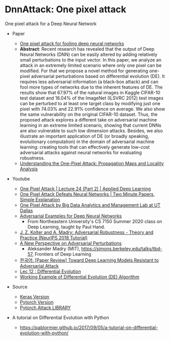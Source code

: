 # DnnAttack: One pixel attack
One pixel attack for a Deep Neural Network

* Paper
   * [One pixel attack for fooling deep neural networks](https://arxiv.org/abs/1710.08864)
   * **Abstract**: Recent research has revealed that the output of Deep Neural Networks (DNN) can be easily altered by adding relatively small perturbations to the input vector. In this paper, we analyze an attack in an extremely limited scenario where only one pixel can be modified. For that we propose a novel method for generating one-pixel adversarial perturbations based on differential evolution (DE). It requires less adversarial information (a black-box attack) and can fool more types of networks due to the inherent features of DE. The results show that 67.97% of the natural images in Kaggle CIFAR-10 test dataset and 16.04% of the ImageNet (ILSVRC 2012) test images can be perturbed to at least one target class by modifying just one pixel with 74.03% and 22.91% confidence on average. We also show the same vulnerability on the original CIFAR-10 dataset. Thus, the proposed attack explores a different take on adversarial machine learning in an extreme limited scenario, showing that current DNNs are also vulnerable to such low dimension attacks. Besides, we also illustrate an important application of DE (or broadly speaking, evolutionary computation) in the domain of adversarial machine learning: creating tools that can effectively generate low-cost adversarial attacks against neural networks for evaluating robustness.
   * [Understanding the One-Pixel Attack: Propagation Maps and Locality Analysis](https://www.researchgate.net/publication/331008411_Understanding_the_One-Pixel_Attack_Propagation_Maps_and_Locality_Analysis)


* Youtube
   * [One Pixel Attack | Lecture 24 (Part 2) | Applied Deep Learning](https://www.youtube.com/watch?v=1-wKbWH5wCc)
   * [One Pixel Attack Defeats Neural Networks | Two Minute Papers, Simple Explanation](https://www.youtube.com/watch?v=SA4YEAWVpbk)
   * [One Pixel Attack by Big Data Analytics and Management Lab at UT Dallas](https://www.youtube.com/watch?v=40F0QYygj74)
   * [Adversarial Examples for Deep Neural Networks](https://www.youtube.com/watch?v=kxyacmVSGlI)
      * From Northeastern University's CS 7150 Summer 2020 class on Deep Learning, taught by Paul Hand.
   * [J. Z. Kolter and A. Madry: Adversarial Robustness - Theory and Practice (NeurIPS 2018 Tutorial)](https://www.youtube.com/watch?v=TwP-gKBQyic)
   * [A New Perspective on Adversarial Perturbations](https://www.youtube.com/watch?v=mUt7w4UoYqM)
      * Aleksander Madry (MIT), https://simons.berkeley.edu/talks/tbd-57, Frontiers of Deep Learning
   * [한국어: [Paper Review] Toward Deep Learning Models Resistant to Adversarial Attack](https://www.youtube.com/watch?v=SePQlKQd5xY)
   * [Lec 12 : Differential Evolution](https://www.youtube.com/watch?v=xwR7WbKtylg)
   * [Working Example of Differential Evolution (DE) Algorithm](https://www.youtube.com/watch?v=xQT5YjxgiZE)

* Source
   * [Keras Version](https://github.com/Hyperparticle/one-pixel-attack-keras)
   * [Pytorch Version](https://github.com/DebangLi/one-pixel-attack-pytorch)
   * [Pytorch Attack LIBRARY](https://adversarial-attacks-pytorch.readthedocs.io/en/latest/index.html)


* A tutorial on Differential Evolution with Python
   * https://pablormier.github.io/2017/09/05/a-tutorial-on-differential-evolution-with-python/
